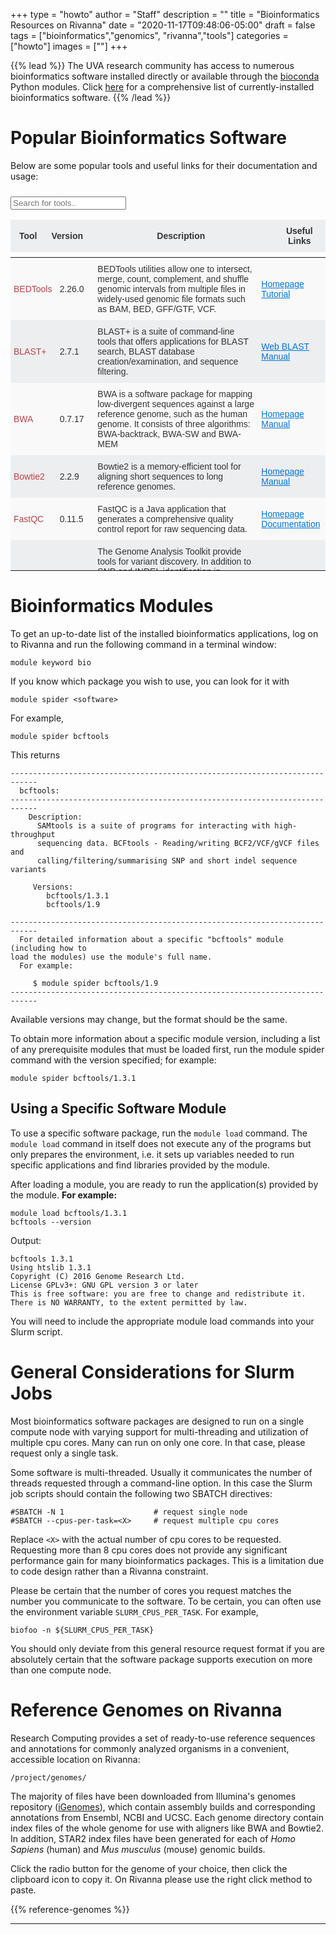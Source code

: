 +++
type = "howto"
author = "Staff"
description = ""
title = "Bioinformatics Resources on Rivanna"
date = "2020-11-17T09:48:06-05:00"
draft = false
tags = ["bioinformatics","genomics", "rivanna","tools"]
categories = ["howto"]
images = [""]
+++

{{% lead %}}
The UVA research community has access to numerous bioinformatics software installed directly or available through the [bioconda](/userinfo/rivanna/software/bioconda) Python modules.
Click [here](/userinfo/rivanna/software/bioinformatics#full-list-of-bioinformatics-software-modules) for a comprehensive list of currently-installed bioinformatics software.
{{% /lead %}}

# Popular Bioinformatics Software

Below are some popular tools and useful links for their documentation and usage:

<style type="text/css">
.tg  {border-collapse:collapse;border-spacing:0;border-color:#ccc;}
.tg td{font-family:Arial, sans-serif;font-size:14px;padding:10px 5px;border-style:solid;border-width:0px;overflow:hidden;word-break:normal;border-color:#ccc;color:#333;background-color:#fff;}
.tg th{font-family:Arial, sans-serif;font-size:14px;font-weight:normal;padding:10px 5px;border-style:solid;border-width:0px;overflow:hidden;word-break:normal;border-color:#ccc;color:#333;background-color:#f0f0f0;}
.tg .tg-hy9w{background-color:#eceeef;border-color:inherit;vertical-align:middle;}
.tg .tg-dc35{background-color:#f9f9f9;border-color:inherit;vertical-align:middle;}
.tg .tg-hy9w-nw{background-color:#eceeef;border-color:inherit;vertical-align:middle;white-space:nowrap;}
.tg .tg-dc35-nw{background-color:#f9f9f9;border-color:inherit;vertical-align:middle;white-space:nowrap;}
.tg .tg-0qmj{font-weight:bold;background-color:#eceeef;border-color:inherit;vertical-align:middle;}

.scroll thead, .scroll tbody {display: block}
.scroll tbody {overflow-y: auto; height: 500px;}
.scroll thead tr:after {content: '';overflow-y: scroll; visibility: hidden; height: 0;}
</style>

<div class="input-group mb-3">
  <div class="input-group-prepend" style="padding:5px">
    <span><i class="fa fa-search fa-1x"></i></span>
  </div>
  <input type="text" id="myInput" onkeyup="myFunction()" placeholder="Search for tools..">
</div>

<div>
<table id="myTable" class="tg scroll">
  <thead>
  <tr>
    <th class="tg-0qmj" style="width:65px">Tool</th>
    <th class="tg-0qmj" style="width:67px">Version</th>
    <th class="tg-0qmj" style="width:500px">Description</th>
    <th class="tg-0qmj" style="width:105px">Useful Links</th>
  </tr>
  </thead>

  <tbody>
  <tr>
    <td class="tg-dc35" style="width:65px"><font color="#bd4147">BEDTools</font></td>
    <td class="tg-dc35" style="width:67px">2.26.0</td>
    <td class="tg-dc35" style="width:500px">BEDTools utilities allow one to intersect, merge, count, complement, and shuffle genomic intervals from multiple files in widely-used genomic file formats such as BAM, BED, GFF/GTF, VCF.</td>
	<td class="tg-dc35-nw" style="width:105px">
      <a href="http://bedtools.readthedocs.io/en/latest/" target="blank" style="color:#0275d8">Homepage</a><br/>
      <a href="http://quinlanlab.org/tutorials/bedtools/bedtools.html" target="blank" style="color:#0275d8">Tutorial</a><br/>
    </td>
  </tr>
  <tr>
    <td class="tg-hy9w" style="width:65px"><font color="#bd4147">BLAST+</font></td>
    <td class="tg-hy9w" style="width:67px">2.7.1</td>
    <td class="tg-hy9w" style="width:500px">BLAST+ is a suite of command-line tools that offers applications for BLAST search, BLAST database creation/examination, and sequence filtering.</td>
	<td class="tg-hy9w-nw" style="width:105px">
      <a href="https://blast.ncbi.nlm.nih.gov/Blast.cgi" target="blank" style="color:#0275d8">Web BLAST</a><br/>
      <a href="https://www.ncbi.nlm.nih.gov/books/NBK279690/" target="blank" style="color:#0275d8">Manual</a><br/>
    </td>
  </tr>
  <tr>
    <td class="tg-dc35" style="width:65px"><font color="#bd4147">BWA</font></td>
    <td class="tg-dc35" style="width:67px">0.7.17</td>
    <td class="tg-dc35" style="width:500px">BWA is a software package for mapping low-divergent sequences against a large reference genome, such as the human genome. It consists of three algorithms: BWA-backtrack, BWA-SW and BWA-MEM</td>
	<td class="tg-dc35-nw" style="width:105px">
      <a href="http://bio-bwa.sourceforge.net/" target="blank" style="color:#0275d8">Homepage</a><br/>
      <a href="http://bio-bwa.sourceforge.net/bwa.shtml" target="blank" style="color:#0275d8">Manual</a><br/>
    </td>
  </tr>
  <tr>
    <td class="tg-hy9w" style="width:65px"><font color="#bd4147">Bowtie2</font></td>
    <td class="tg-hy9w" style="width:67px">2.2.9</td>
    <td class="tg-hy9w" style="width:500px">Bowtie2 is a memory-efficient tool for aligning short sequences to long reference genomes.</td>
	<td class="tg-hy9w-nw" style="width:105px">
      <a href="http://bowtie-bio.sourceforge.net/index.shtml" target="blank" style="color:#0275d8">Homepage</a><br/>
      <a href="http://bowtie-bio.sourceforge.net/manual.shtml" target="blank" style="color:#0275d8">Manual</a><br/>
  </tr>
  <tr>
    <td class="tg-dc35" style="width:65px"><font color="#bd4147">FastQC</font></td>
    <td class="tg-dc35" style="width:67px">0.11.5</td>
    <td class="tg-dc35" style="width:500px">FastQC is a Java application that generates a comprehensive quality control report for raw sequencing data.</td>
	<td class="tg-dc35-nw" style="width:105px">
      <a href="https://www.bioinformatics.babraham.ac.uk/projects/fastqc/" target="blank" style="color:#0275d8">Homepage</a><br/>
      <a href="https://www.bioinformatics.babraham.ac.uk/projects/fastqc/Help/" target="blank" style="color:#0275d8">Documentation</a><br/>
    </td>
  </tr>
  <tr>
    <td class="tg-hy9w" style="width:65px"><font color="#bd4147">GATK</font></td>
    <td class="tg-hy9w" style="width:67px">4.0.0.0</td>
    <td class="tg-hy9w" style="width:500px">The Genome Analysis Toolkit provide tools for variant discovery. In addition to SNP and INDEL identification in germline DNA and RNAseq data, GATK tools include somatic short variant calling, as well as tackle copy number and structural variation.</td>
	<td class="tg-hy9w-nw" sytle="width:105px">
      <a href="https://software.broadinstitute.org/gatk/documentation/" target="blank" style="color:#0275d8">User Guide</a><br/>
  </tr>
  <tr>
    <td class="tg-dc35" style="width:65px"><font color="#bd4147">Picard</font></td>
    <td class="tg-dc35" style="width:67px">2.1.1</td>
    <td class="tg-dc35" style="width:500px">Picard is a set of command line tools for manipulating high-throughput sequencing (HTS) data and formats such as SAM/BAM/CRAM and VCF.</td>
	<td class="tg-dc35-nw" style="width:105px">
      <a href="https://broadinstitute.github.io/picard/" target="blank" style="color:#0275d8">Homepage</a><br/>
      <a href="https://broadinstitute.github.io/picard/command-line-overview.html" target="blank" style="color:#0275d8">Documentation</a><br/>
    </td>
  </tr>
  <tr>
    <td class="tg-hy9w" style="width:65px"><font color="#bd4147">SAMTools</font></td>
    <td class="tg-hy9w" style="width:67px">1.7</td>
    <td class="tg-hy9w" style="width:500px">SAMTools provide various utilities for manipulating alignments in the SAM format, including sorting, merging, indexing and generating alignments in a per-position format.</td>
	<td class="tg-hy9w-nw" style="width:105px">
      <a href="http://samtools.sourceforge.net/" target="blank" style="color:#0275d8">Homepage</a><br/>
      <a href="http://www.htslib.org/doc/samtools.html" target="blank" style="color:#0275d8">Manual</a><br/>
  </tr>
  <tr>
    <td class="tg-dc35" style="width:65px"><font color="#bd4147">SPAdes</font></td>
    <td class="tg-dc35" style="width:67px">3.10.1</td>
    <td class="tg-dc35" style="width:500px">SPAdes provide pipelines for assembling genomes from Illumina and IonTorrent reads, as well as hybrid assemblies using PacBio, Oxford Nanopore and Sanger reads. It supports paired-end reads, mate-pairs and unpaired reads. </td>
	<td class="tg-dc35-nw" style="width:105px">
      <a href="http://bioinf.spbau.ru/spades" target="blank" style="color:#0275d8">Homepage</a><br/>
      <a href="http://spades.bioinf.spbau.ru/release3.11.1/manual.html" target="blank" style="color:#0275d8">Manual</a><br/>
    </td>
  </tr>
  <tr>
    <td class="tg-hy9w" style="width:65px"><font color="#bd4147">STAR</font></td>
    <td class="tg-hy9w" style="width:67px">2.5.3a</td>
    <td class="tg-hy9w" style="width:500px">Spliced Transcripts Alignment to a Reference (STAR) is a RNA-seq aligner based on an algorithm that uses sequential maximum mappable seed search in uncompressed suffix arrays followed by seed clustering and stitching procedure.</td>
	<td class="tg-hy9w-nw" style="width:105px">
      <a href="https://github.com/alexdobin/STAR" target="blank" style="color:#0275d8">Homepage</a><br/>
  </tr>
  <tr>
    <td class="tg-dc35" style="width:65px"><font color="#bd4147">vsearch</font></td>
    <td class="tg-dc35" style="width:67px">2.7.1</td>
    <td class="tg-dc35" style="width:500px">VSEARCH (stands for Vectorized Search) is a toolkit for nucleotide sequence analyses, including database search and clustering algorithms. It supports clustering, chimera detection, database searching, merging of paired-end reads, and other sequence manipulation tools.</td>
	<td class="tg-dc35-nw" style="width:105px">
      <a href="https://github.com/torognes/vsearch" target="blank" style="color:#0275d8">Homepage</a><br/>
    </td>
  </tr>
  </tbody>
</table>
</div>

<script>
function myFunction() {
  var input, filter, table, tr, td, i;
  input = document.getElementById("myInput");
  filter = input.value.toUpperCase();
  table = document.getElementById("myTable");
  tr = table.getElementsByTagName("tr");
  for (i = 0; i < tr.length; i++) {
    td = tr[i].getElementsByTagName("td")[0];
    if (td) {
      if (td.innerHTML.toUpperCase().indexOf(filter) > -1) {
        tr[i].style.display = "";
      } else {
        tr[i].style.display = "none";
      }
    }       
  }
}
</script>

# Bioinformatics Modules

To get an up-to-date list of the installed bioinformatics applications, log on to Rivanna and run the following command in a terminal window:
```
module keyword bio
```

If you know which package you wish to use, you can look for it with
```
module spider <software>
```
For example,
```
module spider bcftools
```
This returns
```
----------------------------------------------------------------------------
  bcftools:
----------------------------------------------------------------------------
    Description:
      SAMtools is a suite of programs for interacting with high-throughput
      sequencing data. BCFtools - Reading/writing BCF2/VCF/gVCF files and
      calling/filtering/summarising SNP and short indel sequence variants

     Versions:
        bcftools/1.3.1
        bcftools/1.9

----------------------------------------------------------------------------
  For detailed information about a specific "bcftools" module (including how to
load the modules) use the module's full name.
  For example:

     $ module spider bcftools/1.9
----------------------------------------------------------------------------
```
Available versions may change, but the format should be the same.

To obtain more information about a specific module version, including a list of any prerequisite modules that must be loaded first, run the module spider command with the version specified; for example:
```
module spider bcftools/1.3.1
```

## Using a Specific Software Module

To use a specific software package, run the `module load` command. The `module load` command in itself does not execute any of the programs but only prepares the environment, i.e. it sets up variables needed to run specific applications and find libraries provided by the module.

After loading a module, you are ready to run the application(s) provided by the module. **For example:**
```
module load bcftools/1.3.1
bcftools --version
```
Output:
```
bcftools 1.3.1
Using htslib 1.3.1
Copyright (C) 2016 Genome Research Ltd.
License GPLv3+: GNU GPL version 3 or later
This is free software: you are free to change and redistribute it.
There is NO WARRANTY, to the extent permitted by law.
```

You will need to include the appropriate module load commands into your Slurm script.

# General Considerations for Slurm Jobs

Most bioinformatics software packages are designed to run on a single compute node with varying support for multi-threading and utilization of multiple cpu cores.  Many can run on only one core.  In that case, please request only a single task.

Some software is multi-threaded.  Usually it communicates the number of threads requested through a command-line option.  In this case the Slurm job scripts should contain the following two SBATCH directives:
```
#SBATCH -N 1                    # request single node
#SBATCH --cpus-per-task=<X>     # request multiple cpu cores
```
Replace `<X>` with the actual number of cpu cores to be requested. Requesting more than 8 cpu cores does not provide any significant performance gain for many bioinformatics packages. This is a limitation due to code design rather than a Rivanna constraint.

Please be certain that the number of cores you request matches the number you communicate to the software.  To be certain, you can often use the environment variable `SLURM_CPUS_PER_TASK`.  For example,
```
biofoo -n ${SLURM_CPUS_PER_TASK}
```

You should only deviate from this general resource request format if you are absolutely certain that the software package supports execution on more than one compute node.

# Reference Genomes on Rivanna

Research Computing provides a set of ready-to-use reference sequences and annotations for commonly analyzed organisms in a convenient, accessible location on Rivanna: 

	/project/genomes/

The majority of files have been downloaded from Illumina's genomes repository (<a href="https://support.illumina.com/sequencing/sequencing_software/igenome.html" target="blank">iGenomes</a>), which contain assembly builds and corresponding annotations from Ensembl, NCBI and UCSC. Each genome directory contain index files of the whole genome for use with aligners like BWA and Bowtie2. In addition, STAR2 index files have been generated for each of *Homo Sapiens* (human) and *Mus musculus* (mouse) genomic builds. 

Click the radio button for the genome of your choice, then click the clipboard icon to copy it.  On Rivanna please use the right click method to paste.

{{% reference-genomes %}}

<hr size=1 />
